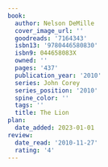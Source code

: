 ```yaml
---
book:
  author: Nelson DeMille
  cover_image_url: ''
  goodreads: '7164343'
  isbn13: '9780446580830'
  isbn9: 044658083X
  owned: ''
  pages: '437'
  publication_year: '2010'
  series: John Corey
  series_position: '2010'
  spine_color: ''
  tags: ''
  title: The Lion
plan:
  date_added: 2023-01-01
review:
  date_read: '2010-11-27'
  rating: '4'
---
```

